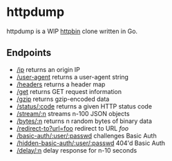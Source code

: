 httpdump
========

httpdump is a WIP [httpbin](https://httpbin.org) clone written in Go.

## Endpoints

- [/ip](http://httpdump.bruston.uk/ip) returns an origin IP
- [/user-agent](http://httpdump.bruston.uk/user-agent) returns a user-agent string
- [/headers](http://httpdump.bruston.uk/headers) returns a header map
- [/get](http://httpdump.bruston.uk/get) returns GET request information
- [/gzip](http://httpdump.bruston.uk/gzip) returns gzip-encoded data
- [/status/:code](http://httpdump.bruston.uk/status/418) returns a given HTTP status code
- [/stream/:n](http://httpdump.bruston.uk/stream/20) streams n-100 JSON objects
- [/bytes/:n](http://httpdump.bruston.uk/bytes/1024) returns n random bytes of binary data
- [/redirect-to?url=foo](http://httpdump.bruston.uk/redirect-to?url=http://example.com) redirect to URL *foo*
- [/basic-auth/:user/:passwd](http://httpdump.bruston.uk/basic-auth/user/passwd) challenges Basic Auth
- [/hidden-basic-auth/:user/:passwd](http://httpdump.bruston.uk/hidden-basic-auth/user/passwd) 404'd Basic Auth
- [/delay/:n](http://httpdump.bruston.uk/delay/3) delay response for n-10 seconds
